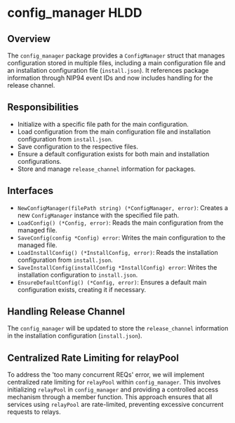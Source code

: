 # config_manager HLDD

## Overview

The `config_manager` package provides a `ConfigManager` struct that manages configuration stored in multiple files, including a main configuration file and an installation configuration file (`install.json`). It references package information through NIP94 event IDs and now includes handling for the release channel.

## Responsibilities

- Initialize with a specific file path for the main configuration.
- Load configuration from the main configuration file and installation configuration from `install.json`.
- Save configuration to the respective files.
- Ensure a default configuration exists for both main and installation configurations.
- Store and manage `release_channel` information for packages.

## Interfaces

- `NewConfigManager(filePath string) (*ConfigManager, error)`: Creates a new `ConfigManager` instance with the specified file path.
- `LoadConfig() (*Config, error)`: Reads the main configuration from the managed file.
- `SaveConfig(config *Config) error`: Writes the main configuration to the managed file.
- `LoadInstallConfig() (*InstallConfig, error)`: Reads the installation configuration from `install.json`.
- `SaveInstallConfig(installConfig *InstallConfig) error`: Writes the installation configuration to `install.json`.
- `EnsureDefaultConfig() (*Config, error)`: Ensures a default main configuration exists, creating it if necessary.

## Handling Release Channel

The `config_manager` will be updated to store the `release_channel` information in the installation configuration (`install.json`).

## Centralized Rate Limiting for relayPool

To address the 'too many concurrent REQs' error, we will implement centralized rate limiting for `relayPool` within `config_manager`. This involves initializing `relayPool` in `config_manager` and providing a controlled access mechanism through a member function. This approach ensures that all services using `relayPool` are rate-limited, preventing excessive concurrent requests to relays.
